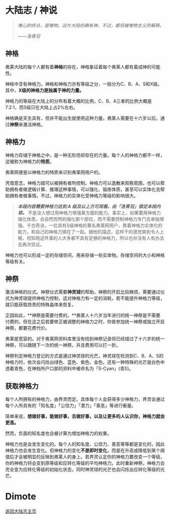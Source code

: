 # 大陆志 / 神说

> *唯心的终点，是唯物。这片大陆的确有神，不过，都将被唯物主义所解释。*
>
> ——*洛青羽*

## 神格

弗莱大陆的每个人都有着**神格**的存在，神格象征着每个弗莱人都有着成神的可能性。

神格中含有神格力。神格和神格力亦有等级之分，一般分为C、B、A、S和X级。其中，**X级的神格力是独属于神的力量。**

神格力的等级在大陆上的分布有着大概的比例，C、B、A三者的比例大概是7:2:1，而S级只在大陆上占2%左右。

神格确是天生具有，但并不能出生就使用这种力量。弗莱人需要在十六岁以后，通过**神祭**来激活神格。

## 神格力

神格力存储于神格之中，是一种无形但却存在的力量。每个人的神格力都不一样，这被称为神格力的**特质**。

弗莱网便是以神格力的特质来识别弗莱网用户的。

凭借意念，神格力就可以被拥有者所控制。神格力可以逸散来观察周围，也可以帮助拥有者做逻辑计算、推理这种事情，可以强化、锻炼体质，甚至可以实体化去帮助拥有者做事情。不过，神格力的实体化受神格力等级的影响很大。

> ***本段内容需要神格力达到 A 级及以上方可观看。由「洛青羽」锁定本段内容。***
> 不是没人想过用神格力增强某方面的能力。事实上，如果要用神格力强化体质，会自然而然的强化那个部位，而不需要控制神格力专门去单独增强。千古奇谈，一位具有S级神格的著名弗莱网用户，靠着神格力实体化的能力，和自己的神格力搞在了一起。据他的描述，这样干的感觉爽到令人上瘾，但知晓这件事的人大多都不具有足够的神格力，所以也并没有人有办法去再次验证。

神格力也可以形成一定的存储空间，用来存储一些实体物。存储空间的大小和神格等级有关。

## 神祭

激活神格的仪式。神祭仪式需要**神灵球**的帮助。神祭的开启比较麻烦，需要通过仪式为神灵球提供神格力控制，这对神格力有一定的消耗，若不能提升神格力等级，就只能获取昂贵的特殊晶体来恢复。

正因如此，**神祭是需要付费的。**弗莱人十六岁当年进行的统一神祭是不需要付费的，但在这之后若要修正被调整的神格力之时，你若参加统一神祭或独立开启神祭，都要花费代价。

弗莱是宽容的。对于弗莱网资料库里没有找到神祭记录但已经错过了十六岁的统一神祭，可以跟随下一次的统一神祭，并且费用可以打一折。

神祭判定神格力登记的方式是通过神灵球的光芒。神灵球在检测到C、B、A、S的神格力时，依次会闪烁出绿色、蓝色、紫色、金色。还有一种特殊的光芒是白色中透着青色，在神档所户口部的资料中被命名为「S-Cyan」(青S)。

## 获取神格力

每个人所拥有的神格力，由界灵而定。具体每个人会获得多少神格力，界灵会通过每个人所具有的「知名度」「公信力」「潜力」「善恶」等进行衡量。

简单来说，**想做好事，能做好事，去做好事，以及让更多的人认识你，神格力就会更高。**

然而，负面的知名度也会被计算为增加神格力的权重。

神格力也是会发生变化的。每个人的知名度、公信力、善恶等等都是变化的，因此神格力也会发生变化。但神格力的变化**不是即时变化**，而是在升高或降低到某个阈值后才会被明显的反映到弗莱人的身上。若界灵认定你的神格力要改变一个等级，你的神格力将会变到原等级和应转化等级的平均神格力。此时重新神祭，神格力会完全变为应转化等级的初始化状态，同时神灵球的光芒也会闪烁出应转化等级的光芒。

# Dimote

[返回大陆志主页](index.md/)
